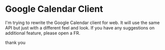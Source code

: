 # Google Calendar Client

I'm trying to rewrite the Google Calendar client for web. 
It will use the same API but just with a different feel and look. 
If you have any suggestions on additional feature, please open a FR.

thank you